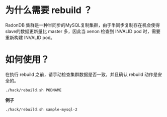 # 为什么需要 rebuild ？

RadonDB 集群是一种半同步的MySQL复制集群，由于半同步复制存在机会使得slave的数据更新量比 master 多，因此当 xenon 检查到 INVALID pod 时，需要重新构建 INVALID pod。

# 如何使用？
在执行 rebuild 之前，请手动检查集群数据是否一致，并且确认 rebuild 动作是安全的。

```shell
./hack/rebuild.sh PODNAME
```
**例子**
```shell
./hack/rebuild.sh sample-mysql-2
```